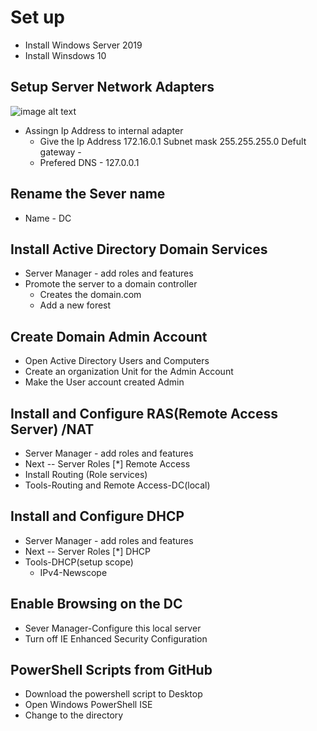 # Set up
- Install Windows Server 2019
- Install Winsdows 10
## Setup Server Network Adapters
![image alt text](../../Nonsense/Setup%20Server%20Network%20Adapters.png)
- Assingn Ip Address to internal adapter
  - Give the Ip Address 172.16.0.1 Subnet mask 255.255.255.0 Defult gateway -
  - Prefered DNS - 127.0.0.1
## Rename the Sever name
 - Name - DC
## Install Active Directory Domain Services
- Server Manager - add roles and features
- Promote the server to a domain controller
  - Creates the domain.com
  - Add a new forest
## Create Domain Admin Account
- Open Active Directory Users and Computers
- Create an organization Unit for the Admin Account
- Make the User account created Admin
## Install and Configure RAS(Remote Access Server) /NAT
- Server Manager - add roles and features
- Next -- Server Roles [*] Remote Access
- Install Routing (Role services)
- Tools-Routing and Remote Access-DC(local)
## Install and Configure DHCP
- Server Manager - add roles and features
- Next -- Server Roles [*] DHCP
- Tools-DHCP(setup scope)
  - IPv4-Newscope
## Enable Browsing on the DC
- Sever Manager-Configure this local server
- Turn off IE Enhanced Security Configuration
## PowerShell Scripts from GitHub
- Download the powershell script to Desktop
- Open Windows PowerShell ISE
- Change to the directory 